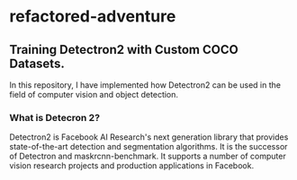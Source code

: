 # refactored-adventure
## Training Detectron2  with Custom COCO Datasets.

In this repository, I have implemented how Detectron2 can be used in the field of computer vision and object detection.

### What is Detecron 2?
Detectron2 is Facebook AI Research's next generation library that provides state-of-the-art detection and segmentation algorithms. It is the successor of Detectron and maskrcnn-benchmark. It supports a number of computer vision research projects and production applications in Facebook.
